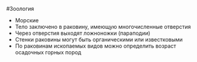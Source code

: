 #Зоология 
- Морские
- Тело заключено в раковину, имеющую многочисленные отверстия
- Через отверстия выходят ложноножки (параподии)
- Стенки раковины могут быть органическими или известковыми 
- По раковинам ископаемых видов можно определить возраст осадочных горных пород